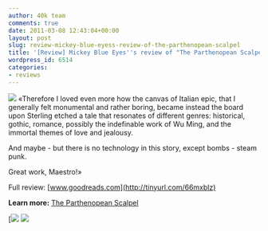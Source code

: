```yaml
---
author: 40k team
comments: true
date: 2011-03-08 12:43:04+00:00
layout: post
slug: review-mickey-blue-eyess-review-of-the-parthenopean-scalpel
title: '[Review] Mickey Blue Eyes''s review of "The Parthenopean Scalpel"'
wordpress_id: 6514
categories:
- reviews
---
```


> 
![](http://www.40kbooks.com/wp-content/uploads/quote1.jpg)
  «Therefore I loved even more how the canvas of Italian epic, that I generally felt monumental and rather boring, became instead the board upon Sterling etched a tale that resonates of different genres: historical, gothic, romance, possibly the indefinable work of Wu Ming, and the immortal themes of love and jealousy. 
  

And maybe - but there is no technology in this story, except bombs - steam punk. 
  

Great work, Maestro!»


  

Full review: [www.goodreads.com](http://tinyurl.com/66mxblz)






**Learn more:** [The Parthenopean Scalpel](http://www.40kbooks.com/?page_id=133&category=13&product_id=4)





[![](http://www.bookcafe.net/filtr/t1.png)
[![](http://www.bookcafe.net/filtr/f1.png)](http://www.facebook.com/pages/40k/122586614419616)


 
    

